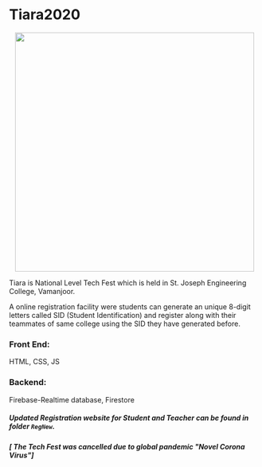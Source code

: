 # Tiara2020

<p align="center">
    <img src="github-media/tiara-opening-gif.mp4", width="480">
</p>

Tiara is National Level Tech Fest which is held in St. Joseph Engineering College, Vamanjoor.
 
A online registration facility were students can generate an unique 8-digit letters called SID (Student Identification) and register along with their teammates of same college using the SID they have generated before.

### Front End: 
HTML, CSS, JS

### Backend:
Firebase-Realtime database, Firestore

 
##### Updated Registration website for Student and Teacher can be found in folder `RegNew`.
##### [ The Tech Fest was cancelled due to global pandemic "Novel Corona Virus"] 

